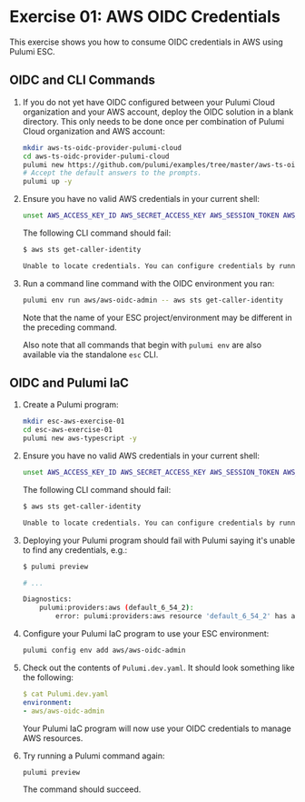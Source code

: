 # Exercise 01: AWS OIDC Credentials

This exercise shows you how to consume OIDC credentials in AWS using Pulumi ESC.

## OIDC and CLI Commands

1. If you do not yet have OIDC configured between your Pulumi Cloud organization and your AWS account, deploy the OIDC solution in a blank directory. This only needs to be done once per combination of Pulumi Cloud organization and AWS account:

    ```bash
    mkdir aws-ts-oidc-provider-pulumi-cloud
    cd aws-ts-oidc-provider-pulumi-cloud
    pulumi new https://github.com/pulumi/examples/tree/master/aws-ts-oidc-provider-pulumi-cloud
    # Accept the default answers to the prompts.
    pulumi up -y
    ```

1. Ensure you have no valid AWS credentials in your current shell:

    ```bash
    unset AWS_ACCESS_KEY_ID AWS_SECRET_ACCESS_KEY AWS_SESSION_TOKEN AWS_PROFILE
    ```

    The following CLI command should fail:

    ```bash
    $ aws sts get-caller-identity

    Unable to locate credentials. You can configure credentials by running "aws configure".
    ```

1. Run a command line command with the OIDC environment you ran:

    ```bash
    pulumi env run aws/aws-oidc-admin -- aws sts get-caller-identity
    ```

    Note that the name of your ESC project/environment may be different in the preceding command.

    Also note that all commands that begin with `pulumi env` are also available via the standalone `esc` CLI.

## OIDC and Pulumi IaC

1. Create a Pulumi program:

    ```bash
    mkdir esc-aws-exercise-01
    cd esc-aws-exercise-01
    pulumi new aws-typescript -y
    ```

1. Ensure you have no valid AWS credentials in your current shell:

    ```bash
    unset AWS_ACCESS_KEY_ID AWS_SECRET_ACCESS_KEY AWS_SESSION_TOKEN AWS_PROFILE
    ```

    The following CLI command should fail:

    ```bash
    $ aws sts get-caller-identity

    Unable to locate credentials. You can configure credentials by running "aws configure".
    ```

1. Deploying your Pulumi program should fail with Pulumi saying it's unable to find any credentials, e.g.:

    ```bash
    $ pulumi preview

    # ...

    Diagnostics:
        pulumi:providers:aws (default_6_54_2):
            error: pulumi:providers:aws resource 'default_6_54_2' has a problem: No valid credential sources found.
    ```

1. Configure your Pulumi IaC program to use your ESC environment:

    ```bash
    pulumi config env add aws/aws-oidc-admin
    ```

1. Check out the contents of `Pulumi.dev.yaml`. It should look something like the following:

    ```yaml
    $ cat Pulumi.dev.yaml
    environment:
    - aws/aws-oidc-admin
    ```

    Your Pulumi IaC program will now use your OIDC credentials to manage AWS resources.

1. Try running a Pulumi command again:

    ```bash
    pulumi preview
    ```

    The command should succeed.
